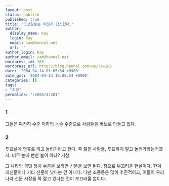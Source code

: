```yaml
---
layout: post
status: publish
published: true
title: "조선일보는 여전히 잡스럽다."
author:
  display_name: Kay
  login: Kay
  email: iam@hannal.net
  url: ''
author_login: Kay
author_email: iam@hannal.net
wordpress_id: 163
wordpress_url: http://blog.hannal.com/wp/?p=163
date: '2004-04-14 01:05:54 +0900'
date_gmt: '2004-04-13 16:05:54 +0900'
categories: []
tags:
- "희망"
permalink: "/2004/4/201"
---
```

<h3>1</h3>
<p>그들은 여전히 수준 이하의 논술 수준으로 사람들을 바보로 만들고 있다.</p>
<h3>2</h3>
<p>투표날에 연휴로 끼고 놀러가라고 한다. 즉 젊은 사람들, 투표하지 말고 놀러가라는거겠지. 너무 눈에 뻔한 놀이 아냐? 거참.</p>
<p>그 나라의 국민 정치 수준을 보려면 신문을 보면 된다. 참으로 부끄러운 현실이다. 한겨레신문이나 기타 신문이 낫다는 건 아니다. 다만 조중동은 많이 후진적이고, 이들이 우리 나라 신문 시장을 꽉 잡고 있다는 것이 부끄러울 뿐이다.</p>

